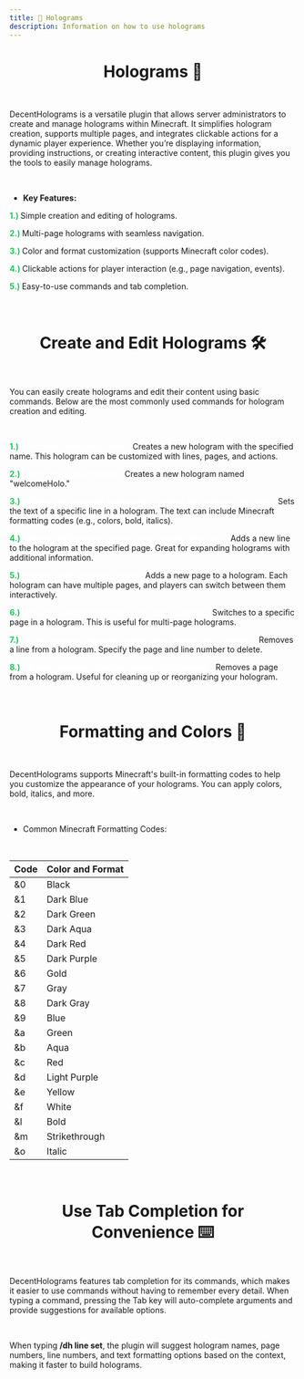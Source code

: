 ```yaml
---
title: 🔮 Holograms
description: Information on how to use holograms
---
```


<center><h1><b></b>Holograms 🌟</b></h1></center>

<br>

DecentHolograms is a versatile plugin that allows server administrators to create and manage holograms within Minecraft. It simplifies hologram creation, supports multiple pages, and integrates clickable actions for a dynamic player experience. Whether you’re displaying information, providing instructions, or creating interactive content, this plugin gives you the tools to easily manage holograms.

<br>

- **Key Features:**


<span style="color:#22c55e;"><b>1.) </b></span> Simple creation and editing of holograms.


<span style="color:#22c55e;"><b>2.) </b></span> Multi-page holograms with seamless navigation.


<span style="color:#22c55e;"><b>3.) </b></span> Color and format customization (supports Minecraft color codes).


<span style="color:#22c55e;"><b>4.) </b></span> Clickable actions for player interaction (e.g., page navigation, events).


<span style="color:#22c55e;"><b>5.) </b></span> Easy-to-use commands and tab completion.

<br>

<center><h1><b></b>Create and Edit Holograms 🛠️</b></h1></center>

<br>

You can easily create holograms and edit their content using basic commands. Below are the most commonly used commands for hologram creation and editing.

<br>

<span style="color:#22c55e;"><b>1.) </b></span> <span style="color:#FFFFFF"><b>/dh create hologram_name -</b></span> Creates a new hologram with the specified name. This hologram can be customized with lines, pages, and actions.


<span style="color:#22c55e;"><b>2.) </b></span> <span style="color:#FFFFFF"><b>/dh create welcomeHolo -</b></span> Creates a new hologram named "welcomeHolo."


<span style="color:#22c55e;"><b>3.) </b></span> <span style="color:#FFFFFF"><b>/dh line set hologram_name page_number line_number line_text -</b></span> Sets the text of a specific line in a hologram. The text can include Minecraft formatting codes (e.g., colors, bold, italics).


<span style="color:#22c55e;"><b>4.) </b></span> <span style="color:#FFFFFF"><b>/dh line add hologram_name page_number line_text -</b></span> Adds a new line to the hologram at the specified page. Great for expanding holograms with additional information.


<span style="color:#22c55e;"><b>5.) </b></span> <span style="color:#FFFFFF"><b>/dh page add hologram_name -</b></span> Adds a new page to a hologram. Each hologram can have multiple pages, and players can switch between them interactively.


<span style="color:#22c55e;"><b>6.) </b></span> <span style="color:#FFFFFF"><b>/dh page switch hologram_name page_number -</b></span> Switches to a specific page in a hologram. This is useful for multi-page holograms.


<span style="color:#22c55e;"><b>7.) </b></span> <span style="color:#FFFFFF"><b>/dh line remove hologram_name page_number line_number -</b></span> Removes a line from a hologram. Specify the page and line number to delete.


<span style="color:#22c55e;"><b>8.) </b></span> <span style="color:#FFFFFF"><b>/dh page remove hologram_name page_number -</b></span> Removes a page from a hologram. Useful for cleaning up or reorganizing your hologram.


<br>

<center><h1><b></b>Formatting and Colors 🌈</b></h1></center>

<br>

DecentHolograms supports Minecraft's built-in formatting codes to help you customize the appearance of your holograms. You can apply colors, bold, italics, and more.

<br>

- Common Minecraft Formatting Codes:

<br>

| Code | Color and Format|
| -------- | ------- |
| &0 |  Black     |
| &1 |  Dark Blue     |
| &2 |  Dark Green     |
| &3 |  Dark Aqua   |
| &4 |  Dark Red    |
| &5 |  Dark Purple    |
| &6 |  Gold    |
| &7 |  Gray    |
| &8 |  Dark Gray    |
| &9 |  Blue    |
| &a |  Green  | 
| &b |  Aqua  |
| &c |  Red  |
| &d |  Light Purple  |
| &e | Yellow   |
| &f | White   |
| &l | Bold   |
| &m | Strikethrough   |
| &o |  Italic  |

<br>

<center><h1><b></b>Use Tab Completion for Convenience ⌨️</b></h1></center>

<br>

DecentHolograms features tab completion for its commands, which makes it easier to use commands without having to remember every detail. When typing a command, pressing the Tab key will auto-complete arguments and provide suggestions for available options.

<br>

When typing **/dh line set**, the plugin will suggest hologram names, page numbers, line numbers, and text formatting options based on the context, making it faster to build holograms.



